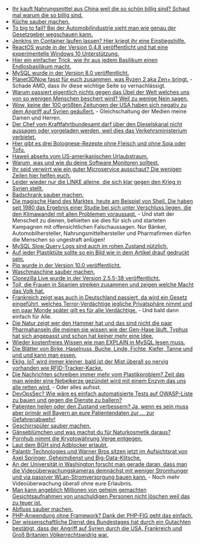 * [Ihr kauft Nahrungsmittel aus China weil die so schön billig sind? Schaut mal warum die so billig sind.](https://netzfrauen.org/2018/04/16/china-4/)
* [Küche sauber machen.](https://www.smarticular.net/blitzblank-tag-9-kueche-oberflaechen-ceranfeld-reinigen-putzen-essig-natron/)
* [To big to fail? Bei der Automobilindustrie sieht man wie genau der Gesetzgeber wegschauen kann.](http://www.sonnenseite.com/de/mobilitaet/die-automobilindustrie-schummelt-weiter.html)
* [Jenkins im Container laufen lassen? Hier kriegt ihr eine Einstiegshilfe.](https://opensource.com/article/18/4/running-jenkins-builds-containers)
* [ReactOS wurde in der Version 0.4.8 veröffentlicht und hat eine experimentelle Windows 10 Unterstützung.](https://www.pro-linux.de/news/1/25801/reactos-048-mit-experimenteller-win10-unterst%C3%BCtzung.html)
* [Hier ein einfacher Trick, wie ihr aus jedem Basilikum einen Endlosbasilikum macht.](https://www.smarticular.net/basilikum-vermehren-supermarkt-topf-stecklinge/)
* [MySQL wurde in der Version 8.0 veröffentlicht.](https://www.phoronix.com/scan.php?page=news_item&px=MySQL-8.0-Released)
* [Planet3DNow fasst für euch zusammen, was Ryzen 2 aka Zen+ bringt.](https://www.planet3dnow.de/cms/37770-amd-ryzen-2-generation-infos-eckdaten-und-reviews-auf-einen-blick/) - Schade AMD, dass ihr diese wichtige Seite so vernachlässigt.
* [Warum passiert eigentlich nichts gegen das Übel der Welt welches uns von so wenigen Menschen beschert wird? Weil zu wenige Nein sagen.](https://npr.news.eulu.info/2018/04/19/campaign-testament-against-the-war/)
* [Wow, keine der 100 größten Zeitungen der USA haben sich negativ zu dem Angriff auf Syrien geäußert.](https://propagandaschau.wordpress.com/2018/04/19/kein-einziger-von-26-leitartikeln-in-den-us-medien-sprach-sich-gegen-trumps-angriff-auf-syrien-aus/) - Gleichschaltung der Medien meine Damen und Herren.
* [Der Chef vom Kraftfahrtbundesamt darf über den Dieselskanal nicht aussagen oder vorgeladen werden, weil dies das Verkehrsministerium verbietet.](https://blog.fefe.de/?ts=a426a755)
* [Hier gibt es drei Bolognese-Rezepte ohne Fleisch und ohne Soja oder Tofu.](https://www.smarticular.net/bolognese-vegetarisch-vegan-gemuese-ohne-soja/)
* [Haweii abseits vom US-amerikanischen Urlaubstraum.](https://netzfrauen.org/2018/04/19/hawaii-2/)
* [Warum, was und wie du deine Software Monitoren solltest.](https://opensource.com/article/18/4/metrics-monitoring-and-python)
* [Ihr seid verwirrt wie ein guter Microservice ausschaut? Die wenigen Zeilen hier helfen euch.](https://opensource.com/article/18/4/guide-design-microservices)
* [Leider wieder nur die LINKE alleine, die sich klar gegen den Krieg in Syrien stellt.](https://weltnetz.tv/video/1462-nein-zum-krieg-deeskalation-ist-das-gebot-der-stunde)
* [Badschrank sauber machen.](https://www.smarticular.net/blitzblank-tag-12-badschrank-spiegel-pflegeprodukte-ausmisten-reinigen/)
* [Die magische Hand des Marktes, heute am Beispiel von Shell. Die haben seit 1980 das Ergebnis einer Studie bei sich unter Verschluss liegen, die den Klimawandel mit allen Problemen voraussagt.](http://www.sonnenseite.com/de/wirtschaft/geheime-studie-von-shell-an-die-oeffentlichkeit-gelangt.html) - Und statt der Menscheit zu dienen, behielten sie dies für sich und starteten Kampagnen mit offensichtlichen Falschaussagen. Nur Bänker, Automobilhersteller, Nahrungsmittelhersteller und Pharmafirmen dürfen die Menschen so ungestraft anlügen!
* [MySQL Slow Query Logs sind auch im rohen Zustand nützlich.](https://www.percona.com/blog/2018/04/18/why-analyze-raw-mysql-query-logs/)
* [Auf jeder Plastiktüte sollte so ein Bild wie in dem Artikel drauf gedruckt sein.](https://netzfrauen.org/2018/04/18/57501/)
* [Pip wurde in der Version 10.0 veröffentlicht.](https://lwn.net/Articles/752193/rss)
* [Waschmaschine sauber machen.](https://www.smarticular.net/blitzblank-tag-11-waschmaschine-reinigen-mit-zitronensaeure-essig/)
* [Clonezilla Live wurde in der Version 2.5.5-38 veröffentlicht.](https://www.pro-linux.de/news/1/25810/clonezilla-live-255-38-unterst%C3%BCtzt-bittorrent.html)
* [Toll, die Frauen in Spanien streiken zusammen und zeigen welche Macht das Volk hat.](http://www.neopresse.com/gesellschaft/spaniens-frauen-streiken/)
* [Frankreich zeigt was auch in Deutschland passiert, da wird ein Gesetz eingeführt, welches Terror-Verdächtige jegliche Privatsphäre nimmt und ein paar Monde später gilt es für alle Verdächtige.](https://blog.fefe.de/?ts=a429e865) - Und bald dann einfach für Alle.
* [Die Natur zeigt wer den Hammer hat und das sind nicht die paar Pharmahanseln die meinen sie wissen wie der Gen-Hase läuft. Typhus hat sich angepasst und schon hat keiner mehr eine Idee.](https://blog.fefe.de/?ts=a429ebcc)
* [Wieder kostenfreies Wissen wie man EXPLAIN in MySQL lesen muss.](https://www.percona.com/blog/2018/04/17/using-hints-to-analyze-queries/)
* [Die Blätter von Birke, Haselnuss, Buche, Linde, Fichte, Kiefer, Tanne und und und kann man essen.](https://www.smarticular.net/baeume-blaetter-essbar-gesund-ahorn-linde/)
* [Eklig, IoT wird immer kleiner, bald ist der Mist überall so nervig vorhanden wie RFID-Tracker-Kacke.](https://blog.fefe.de/?ts=a42b6d72)
* [Die Nachrichten schreiben immer mehr vom Plastikproblem? Zeit das man wieder eine Nebelkerze gezündet wird mit einem Enzym das uns alle retten wird.](https://blog.fefe.de/?ts=a42b6cda) - Oder alles aufisst.
* [DevOpsSec? Wie wäre es einfach automatisierte Tests auf OWASP-Liste zu bauen und gegen die Dienste zu ballern?](https://opensource.com/article/18/4/what-developers-need-know-about-security)
* [Patienten heilen oder den Zustand verbessern? Ja, wenn es sein muss aber primär will Bayern an eure Patientendaten zur ... zur Gefahrenabwehr!](https://blog.fefe.de/?ts=a42bdd1b)
* [Geschirrspüler sauber machen.](https://www.smarticular.net/blitzblank-tag-10-spuelmaschine-geschirrspueler-reinigen-entkalken-essig-natron/)
* [Gänseblümchen und was machst du für Naturkosmetik daraus?](https://www.smarticular.net/gaensebluemchen-salbe-creme-tinktur-rezept-anleitung/)
* [Pornhub nimmt die Kryptowährung Verge entgegen.](https://blog.fefe.de/?ts=a4260104)
* [Laut dem BGH sind Adblocker erlaubt.](https://blog.fefe.de/?ts=a42622b7)
* [Palantir Technologies und Warner Bros sitzen jetzt im Aufsichtsrat von Axel Springer, Geheimdienst und Big-Data-Klitsche.](https://blog.fefe.de/?ts=a4277b86)
* [An der Universität in Washington forscht man gerade daran, dass man die Videoüberwachungskameras demnächst mit weniger Stromhunger und via passiver WLan-Stromversorgung bauen kann.](https://blog.fefe.de/?ts=a42771af) - Noch mehr Videoüberwachung überall ohne eure Erlaubnis.
* [Man kann angeblich Millionen von geheim gemachten Gesichtsaufnahmen von unschuldigen Personen nicht löschen weil das zu teuer ist.](https://blog.fefe.de/?ts=a4276bcb)
* [Abfluss sauber machen.](https://www.smarticular.net/blitzblank-tag-13-natuerlich-freier-abfluss-reinigen-soda-essig/)
* [PHP-Anwendung ohne Framework? Dank der PHP-FIG geht das einfach.](https://kevinsmith.io/modern-php-without-a-framework)
* [Der wissenschaftliche Dienst des Bundestages hat durch ein Gutachten bestätigt, dass der Angriff auf Syrien durch die USA, Frankreich und Groß Britanien Völkerrechtswidrig war.](https://blog.fefe.de/?ts=a4273710)
